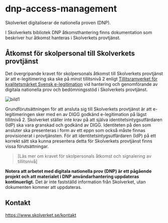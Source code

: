 # dnp-access-management
Skolverket digitaliserar de nationella proven (DNP).

I Skolverkets bibliotek DNP åtkomsthantering finns dokumentation som
beskriver hur åtkomst hanteras i Skolverkets provtjänst.

## Åtkomst för skolpersonal till Skolverkets provtjänst 
Det övergripande kravet för skolpersonals åtkomst till Skolverkets provtjänst
är att e-legitimering ska ske på minst tillitsnivå 2 enligt
[Tillitsramverket för kvalitetsmärket Svensk e-legitimation](https://www.digg.se/digitala-tjanster/e-legitimering/tillitsnivaer-for-e-legitimering/tillitsramverk-for-svensk-e-legitimation) vid hantering och genomförande av digitala nationella prov och bedömningsstöd i Skolverkets provtjänst.

![bild1](https://github.com/skolverket/dnp-access-management/assets/138761912/b6561e4a-3d19-4896-9681-be70fcc72d5a)


Grundförutsättningen för att ansluta sig till Skolverkets provtjänst är att e-legitimeringen sker med en av DIGG godkänd e-legitimation på lägst tillitnivå 2. Skolverket ställer inte krav på att själva identitetsintygsutfärdaren (IdP) ska vara granskad och godkänd av DIGG. Identiteten på den som ansluter ska presenteras i form av ett eppn som också måste finnas provisionerat i provtjänsten. För att identitetsintygsutfärdaren (IdP) på ett korrekt sätt ska kunna presentera detta för Skolverkets provtjänst finns vissa förutsättningar.


>[Läs mer om kravet för skolpersonals åtkomst och signalering av tillitsnivå]


**Notera att arbetet med digitala nationella prov (DNP) är ett pågående projekt och att
materialet i DNP användarhantering uppdateras kontinuerligt.** Det är inte fastställd
information från Skolverket, utan dokumenten kommer att uppdateras.

## Kontakt
https://www.skolverket.se/kontakt
